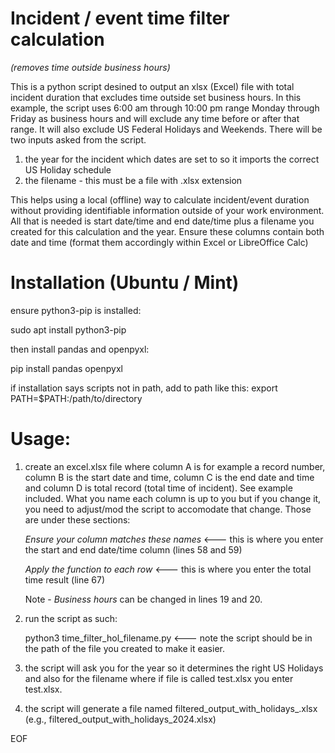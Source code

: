 
# Incident / event time filter calculation 
<i>(removes time outside business hours)</i>

This is a python script desined to output an xlsx (Excel) file with total incident duration that excludes time outside set business hours.
In this example, the script uses 6:00 am through 10:00 pm range Monday through Friday as business hours and will exclude any time before or after that range.
It will also exclude US Federal Holidays and Weekends.
There will be two inputs asked from the script.
1. the year for the incident which dates are set to so it imports the correct US Holiday schedule
2. the filename - this must be a file with .xlsx extension

This helps using a local (offline) way to calculate incident/event duration without providing identifiable information outside of your work environment. All that is needed is start date/time and end date/time plus a filename you created for this calculation and the year. Ensure these columns contain both date and time (format them accordingly within Excel or LibreOffice Calc)

# Installation (Ubuntu / Mint)

ensure python3-pip is installed:

sudo apt install python3-pip

then install pandas and openpyxl:

pip install pandas openpyxl

if installation says scripts not in path, add to path like this: export PATH=$PATH:/path/to/directory

# <b>Usage:</b>

1. create an excel.xlsx file where column A is for example a record number, column B is the start date and time, column C is the end date and time and column D is total record (total time of incident). See example included.
   What you name each column is up to you but if you change it, you need to adjust/mod the script to accomodate that change. Those are under these sections: <p>
     *Ensure your column matches these names* <--- this is where you enter the start and end date/time column (lines 58 and 59) </p> <p>
     *Apply the function to each row* <--- this is where you enter the total time result (line 67) </p> <p>
     Note - *Business hours* can be changed in lines 19 and 20.

3. run the script as such: <p>python3 time_filter_hol_filename.py <--- note the script should be in the path of the file you created to make it easier.</p>
4. the script will ask you for the year so it determines the right US Holidays and also for the filename where if file is called test.xlsx you enter test.xlsx.
5. the script will generate a file named filtered_output_with_holidays_<year>.xlsx (e.g., filtered_output_with_holidays_2024.xlsx)

EOF
